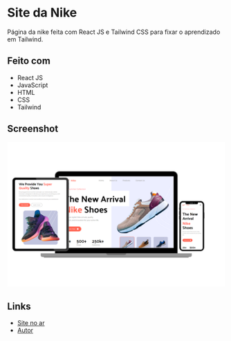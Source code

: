 # Site da Nike

Página da nike feita com React JS e Tailwind CSS para fixar o aprendizado em Tailwind.

## Feito com

- React JS
- JavaScript
- HTML
- CSS
- Tailwind

## Screenshot

![Screenshot](/src/assets/images/screenshot-nike-website.png)

## Links

- [Site no ar](https://nikeshoes-flame.vercel.app/)
- [Autor](https://github.com/simonfranklin1)